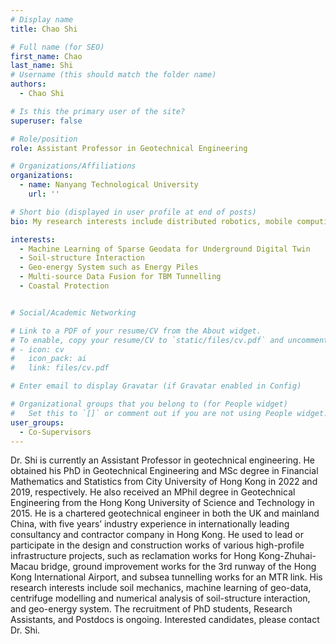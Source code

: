 ```yaml
---
# Display name
title: Chao Shi

# Full name (for SEO)
first_name: Chao
last_name: Shi
# Username (this should match the folder name)
authors:
  - Chao Shi

# Is this the primary user of the site?
superuser: false

# Role/position
role: Assistant Professor in Geotechnical Engineering

# Organizations/Affiliations
organizations:
  - name: Nanyang Technological University
    url: ''

# Short bio (displayed in user profile at end of posts)
bio: My research interests include distributed robotics, mobile computing, and programmable matter.

interests:
  - Machine Learning of Sparse Geodata for Underground Digital Twin
  - Soil-structure Interaction
  - Geo-energy System such as Energy Piles
  - Multi-source Data Fusion for TBM Tunnelling
  - Coastal Protection


# Social/Academic Networking

# Link to a PDF of your resume/CV from the About widget.
# To enable, copy your resume/CV to `static/files/cv.pdf` and uncomment the lines below.
# - icon: cv
#   icon_pack: ai
#   link: files/cv.pdf

# Enter email to display Gravatar (if Gravatar enabled in Config)

# Organizational groups that you belong to (for People widget)
#   Set this to `[]` or comment out if you are not using People widget.
user_groups:
  - Co-Supervisors
---
```

Dr. Shi is currently an Assistant Professor in geotechnical engineering. He obtained his PhD in Geotechnical Engineering and MSc degree in Financial Mathematics and Statistics from City University of Hong Kong in 2022 and 2019, respectively. He also received an MPhil degree in Geotechnical Engineering from the Hong Kong University of Science and Technology in 2015. He is a chartered geotechnical engineer in both the UK and mainland China, with five years’ industry experience in internationally leading consultancy and contractor company in Hong Kong. He used to lead or participate in the design and construction works of various high-profile infrastructure projects, such as reclamation works for Hong Kong-Zhuhai-Macau bridge, ground improvement works for the 3rd runway of the Hong Kong International Airport, and subsea tunnelling works for an MTR link. His research interests include soil mechanics, machine learning of geo-data, centrifuge modelling and numerical analysis of soil-structure interaction, and geo-energy system. The recruitment of PhD students, Research Assistants, and Postdocs is ongoing. Interested candidates, please contact Dr. Shi.
